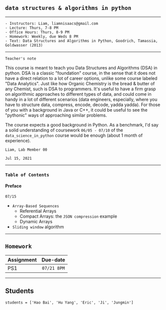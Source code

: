 ## `data structures & algorithms in python`

----

```
- Instructors: Liam, liamnisaacs@gmail.com
- Lecture: Thurs, 7-8 PM
- Office Hours: Thurs, 8-9 PM
- Homework: Weekly, due Weds 8 PM
- Text: Data Structures and Algorithms in Python, Goodrich, Tamassia, Goldwasser (2013)
```

----

`Teacher's note`

This course is meant to teach you Data Structures and Algorithms (DSA) in python. DSA is a classic "foundation" course, in the sense that it does not have a direct relation to a lot of career options, unlike some course labeled "Data Analytics". Just like how Organic Chemistry is the bread & butter of any Chemist, such is DSA to programmers. It's useful to have a firm grasp on algorithmic approaches to different types of data, and could come in handy in a lot of different scenarios (data engineers, especially, where you have to structure data, compress, encode, decode, yadda yadda). For those of you with a background in Java or C++, it could be useful to see the "pythonic" ways of approaching similar problems.

The course expects a good background in Python. As a benchmark, I'd say a solid understanding of coursework `06/05 - 07/10` of the `data_science_in_python` course would be enough (about 1 month of experience).

`Liam, Lab Member 00`

`Jul 15, 2021`

----

### `Table of Contents`


#### Preface

`07/15`

- `Array-Based Sequences`
    - Referential Arrays
    - Compact Arrays: the `JSON compression` example
    - Dynamic Arrays
- `Sliding window` algorithm

----

## `Homework`


| Assignment        | Due-date           |
| ------------- |:-------------:|
| PS1      | `07/21 8PM` |

----
## Students

`students = ['Hao Bai', 'Hu Yang', 'Eric', 'Ji', 'Jungmin']`
